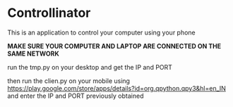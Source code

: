 # Controllinator
This is an application to control your computer using your phone

**MAKE SURE YOUR COMPUTER AND LAPTOP ARE CONNECTED ON THE SAME NETWORK**

run the tmp.py on your desktop and get the IP and PORT

then run the clien.py on your mobile using https://play.google.com/store/apps/details?id=org.qpython.qpy3&hl=en_IN
and enter the IP and PORT previously obtained
